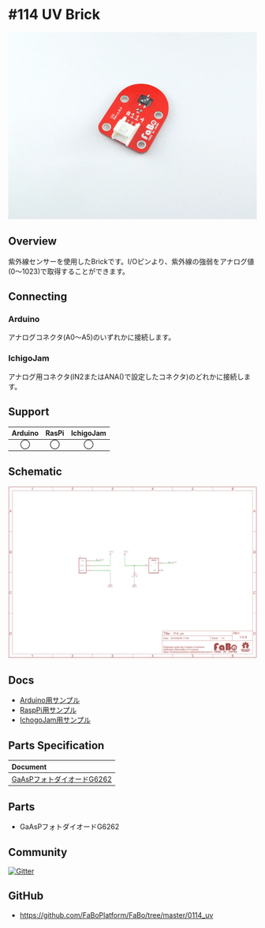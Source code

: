 # #114 UV Brick

![](./img/114_uv.jpg)
<!--COLORME-->

## Overview
紫外線センサーを使用したBrickです。I/Oピンより、紫外線の強弱をアナログ値(0〜1023)で取得することができます。

## Connecting
### Arduino
アナログコネクタ(A0〜A5)のいずれかに接続します。

### IchigoJam
アナログ用コネクタ(IN2またはANA()で設定したコネクタ)のどれかに接続します。

## Support
|Arduino|RasPi|IchigoJam|
|:--:|:--:|:--:|
|◯|◯|◯|

## Schematic
![](./img/114_uv_sch.png)

## Docs

* [Arduino用サンプル](http://docs.fabo.io/fabo/arduino/brick_analog/114_brick_analog_uv.html)
* [RaspPi用サンプル](http://docs.fabo.io/fabo/rasppi/brick_analog/114_brick_analog_uv.html)
* [IchogoJam用サンプル](http://docs.fabo.io/fabo/ichigojam/brick_analog/114_brick_analog_ir_uv.html)

## Parts Specification
| Document |
|:--|
| [GaAsPフォトダイオードG6262](https://www.hamamatsu.com/resources/pdf/ssd/g5645_etc_kgpd1004j.pdf) |

## Parts
- GaAsPフォトダイオードG6262

## Community
<a href="https://gitter.im/FaBoPlatform/Lobby" target="_blank"><img src="https://badges.gitter.im/gitterHQ/developers.svg" alt="Gitter"></a>

## GitHub
- https://github.com/FaBoPlatform/FaBo/tree/master/0114_uv
